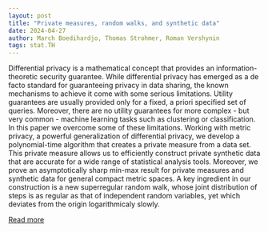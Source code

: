 ```yaml
---
layout: post
title: "Private measures, random walks, and synthetic data"
date: 2024-04-27
author: March Boedihardjo, Thomas Strohmer, Roman Vershynin
tags: stat.TH
---
```


Differential privacy is a mathematical concept that provides an information-theoretic security guarantee. While differential privacy has emerged as a de facto standard for guaranteeing privacy in data sharing, the known mechanisms to achieve it come with some serious limitations. Utility guarantees are usually provided only for a fixed, a priori specified set of queries. Moreover, there are no utility guarantees for more complex - but very common - machine learning tasks such as clustering or classification. In this paper we overcome some of these limitations. Working with metric privacy, a powerful generalization of differential privacy, we develop a polynomial-time algorithm that creates a private measure from a data set. This private measure allows us to efficiently construct private synthetic data that are accurate for a wide range of statistical analysis tools. Moreover, we prove an asymptotically sharp min-max result for private measures and synthetic data for general compact metric spaces. A key ingredient in our construction is a new superregular random walk, whose joint distribution of steps is as regular as that of independent random variables, yet which deviates from the origin logarithmicaly slowly.

[Read more](https://arxiv.org/abs/2204.09167)